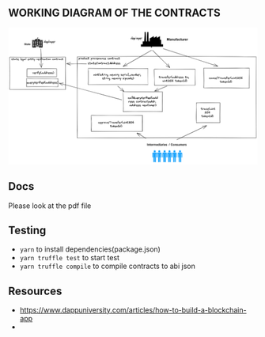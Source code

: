 
## WORKING DIAGRAM OF THE CONTRACTS
![Tux, the Linux mascot](diagram_of_contracts.png)

## Docs
Please look at the pdf file

## Testing
* `yarn` to install dependencies(package.json)
* `yarn truffle test` to start test
* `yarn truffle compile` to compile contracts to abi json

## Resources
* https://www.dappuniversity.com/articles/how-to-build-a-blockchain-app
* 